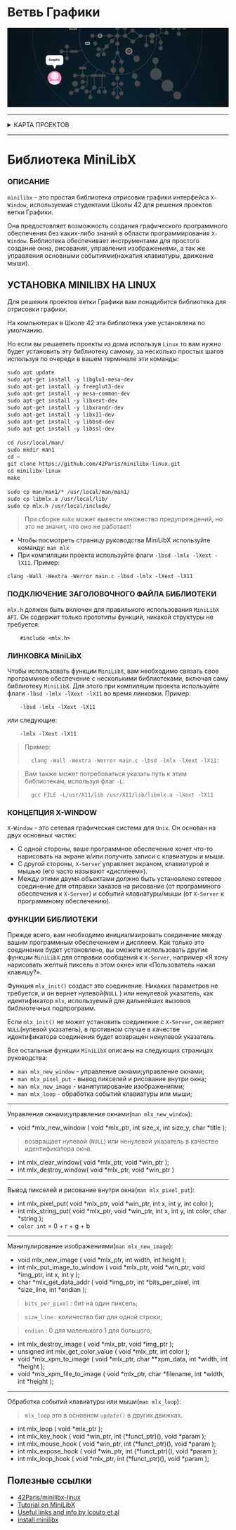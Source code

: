 # Ветвь Графики #


![graphic branch](./graphic.gif)

---

<details>
<summary> КАРТА ПРОЕКТОВ </summary>

![map Holy_Graph](../Holy_Graph.png)

</details>

---


# Библиотека MiniLibX #


### ОПИСАНИЕ ###
`minilibx` - это простая библиотека отрисовки графики интерфейса `X-Window`, используемая студентами Школы 42 для решения проектов ветки Графики.

Она предостовляет возможность создания графического программного обеспечения без каких-либо знаний в области программирования `X-Window`. Библиотека обеспечивает инструментами для простого создание окна, рисования, управления изображениями, а так же управления основными событиями(нажатия клавиатуры, движение мыши).


## УСТАНОВКА MINILIBX НА LINUX ##

Для решения проектов ветки Графики вам понадибится библиотека для отрисовки графики.

На компьютерах в Школе 42 эта библиотека уже установлена по умолчанию. 

Но если вы решаететь проекты из дома используя `Linux` то вам нужно будет установить эту библиотеку самому, за несколько простых шагов используя по очереди в вашем терминале эти команды:


```
sudo apt update
sudo apt-get install -y libglu1-mesa-dev
sudo apt-get install -y freeglut3-dev
sudo apt-get install -y mesa-common-dev
sudo apt-get install -y libxext-dev
sudo apt-get install -y libxrandr-dev
sudo apt-get install -y libx11-dev
sudo apt-get install -y libbsd-dev 
sudo apt-get install -y libssl-dev

cd /usr/local/man/
sudo mkdir man1
cd ~
git clone https://github.com/42Paris/minilibx-linux.git
cd minilibx-linux
make

sudo cp man/man1/* /usr/local/man/man1/
sudo cp libmlx.a /usr/local/lib/
sudo cp mlx.h /usr/local/include/
```

> При сборке `make` может вывести множество предупреждений, но это не значит, что оно не работает!

* Чтобы посмотреть страницу руководства MiniLibX используйте команду: `man mlx`
* При компиляции проекта используйте флаги `-lbsd -lmlx -lXext -lX11`. Пример:
```
clang -Wall -Wextra -Werror main.c -lbsd -lmlx -lXext -lX11
```

### ПОДКЛЮЧЕНИЕ ЗАГОЛОВОЧНОГО ФАЙЛА БИБЛИОТЕКИ ###

`mlx.h` должен быть включен для правильного использования `MiniLibX API`. Он содержит только прототипы функций, никакой структуры не требуется:

		#include <mlx.h>


### ЛИНКОВКА MiniLibX ###

Чтобы использовать функции `MiniLibX`, вам необходимо связать свое программное обеспечение с несколькими библиотеками, включая саму библиотеку `MiniLibX`. Для этого при компиляции проекта используйте флаги `-lbsd -lmlx -lXext -lX11` во время линковки. Пример:

		-lbsd -lmlx -lXext -lX11

или следующие:

		-lmlx -lXext -lX11

> Пример:
>
>		clang -Wall -Wextra -Werror main.c -lbsd -lmlx -lXext -lX11:


> Вам также может потребоваться указать путь к этим библиотекам, используя флаг `-L`:
>
>		gcc FILE -L/usr/X11/lib /usr/X11/lib/libmlx.a -lXext -lX11



### КОНЦЕПЦИЯ X-WINDOW ###

`X-Window` - это сетевая графическая система для `Unix`. Он основан на двух основных частях:

 - С одной стороны, ваше программное обеспечение хочет что-то нарисовать на экране и/или получить записи с клавиатуры и мыши.
 - С другой стороны, `X-Server` управляет экраном, клавиатурой и мышью (его часто называют «дисплеем»).
 - Между этими двумя объектами должно быть установлено сетевое соединение для отправки заказов на рисование (от программного обеспечения к `X-Server`) и событий клавиатуры/мыши (от `X-Server` к программному обеспечению).


### ФУНКЦИИ БИБЛИОТЕКИ ###

Прежде всего, вам необходимо инициализировать соединение между вашим программным обеспечением и дисплеем. Как только это соединение будет установлено, вы сможете использовать другие функции `MiniLibX` для отправки сообщений  к `X-Server`, например «Я хочу нарисовать желтый пиксель в этом окне» или «Пользователь нажал клавишу?».

Функция `mlx_init()` создаст это соединение. Никаких параметров не требуется, и он вернет нулевой(`NULL` ) или ненулевой указатель, как идентификатор `mlx`, используемый для дальнейших вызовов библиотечных подпрограмм. 

Если `mlx_init()` не может установить соединение с `X-Server`, он вернет `NULL`(нулевой указатель), в противном случае в качестве идентификатора соединения будет возвращен ненулевой указатель.

Все остальные функции `MiniLibX` описаны на следующих страницах руководства:

* `man mlx_new_window` - управление окнами;управление окнами;
* `man mlx_pixel_put` - вывод пикселей и рисование внутри окна;
* `man mlx_new_image` - манипулирование изображениями;
* `man mlx_loop` - обработка событий клавиатуры или мыши;

---
Управление окнами;управление окнами(`man mlx_new_window`):
  - void *mlx_new_window ( void *mlx_ptr, int size_x, int size_y, char *title );
> возвращает нулевой (`NULL`) или ненулевой указатель в качестве идентификатора окна.

  - int mlx_clear_window( void *mlx_ptr, void *win_ptr );
  - int mlx_destroy_window( void *mlx_ptr, void *win_ptr )
---
Вывод пикселей и рисование внутри окна(`man mlx_pixel_put`):

  - int	mlx_pixel_put( void *mlx_ptr, void *win_ptr, int x, int y, int color );
  - int	mlx_string_put( void *mlx_ptr, void *win_ptr, int x, int y, int color, char *string );
  - `color int` = 0 + r + g + b
---
Манипулирование изображениями(`man mlx_new_image`):
  - void	mlx_new_image ( void *mlx_ptr, int width, int height );
  - int		mlx_put_image_to_window ( void *mlx_ptr, void *win_ptr, void *img_ptr, int x, int y );
  - char	*mlx_get_data_addr ( void *img_ptr, int *bits_per_pixel, int *size_line, int *endian );

>  `bits_per_pixel` : бит на один пиксель;

>  `size_line`      : количество бит для одной строки;

>  `endian`         : 0 для маленького 1 для большого;

  - int		mlx_destroy_image ( void *mlx_ptr, void *img_ptr );
  - unsigned int	mlx_get_color_value ( void *mlx_ptr, int color );
  - void 	*mlx_xpm_to_image ( void *mlx_ptr, char **xpm_data, int *width, int *height );
  - void 	*mlx_xpm_file_to_image ( void *mlx_ptr, char *filename, int *width, int *height );
---
Обработка событий клавиатуры или мыши(`man mlx_loop`):
  > `mlx_loop` это в основном `update()` в других движках.
  - int		mlx_loop ( void *mlx_ptr );
  - int		mlx_key_hook ( void *win_ptr, int (*funct_ptr)(), void *param );
  - int		mlx_mouse_hook ( void *win_ptr, int (*funct_ptr)(), void *param );
  - int		mlx_expose_hook ( void *win_ptr, int (*funct_ptr)(), void *param );
  - int		mlx_loop_hook ( void *mlx_ptr, int (*funct_ptr)(), void *param );



## Полезные ссылки ##

* [42Paris/minilibx-linux](https://github.com/42Paris/minilibx-linux)
* [Tutorial on MiniLibX](https://harm-smits.github.io/42docs/libs/minilibx)
* [Useful links and info by lcouto et al](https://www.notion.so/miniRT-5f6fcdf6d05e4742b6c38f0588f12436)
* [install minilibx](https://achedeuzot.me/2014/12/20/installer-la-minilibx/)



